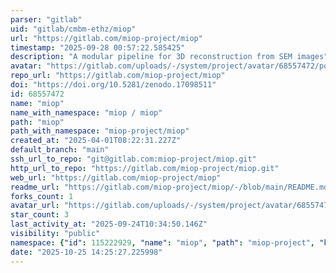 ```yaml
---
parser: "gitlab"
uid: "gitlab/cmbm-ethz/miop"
url: "https://gitlab.com/miop-project/miop"
timestamp: "2025-09-28 00:57:22.585425"
description: "A modular pipeline for 3D reconstruction from SEM images"
avatar: "https://gitlab.com/uploads/-/system/project/avatar/68557472/po.png"
repo_url: "https://gitlab.com/miop-project/miop"
doi: "https://doi.org/10.5281/zenodo.17098511"
id: 68557472
name: "miop"
name_with_namespace: "miop / miop"
path: "miop"
path_with_namespace: "miop-project/miop"
created_at: "2025-04-01T08:22:31.227Z"
default_branch: "main"
ssh_url_to_repo: "git@gitlab.com:miop-project/miop.git"
http_url_to_repo: "https://gitlab.com/miop-project/miop.git"
web_url: "https://gitlab.com/miop-project/miop"
readme_url: "https://gitlab.com/miop-project/miop/-/blob/main/README.md"
forks_count: 1
avatar_url: "https://gitlab.com/uploads/-/system/project/avatar/68557472/po.png"
star_count: 3
last_activity_at: "2025-09-24T10:34:50.146Z"
visibility: "public"
namespace: {"id": 115222929, "name": "miop", "path": "miop-project", "kind": "group", "full_path": "miop-project", "parent_id": null, "avatar_url": null, "web_url": "https://gitlab.com/groups/miop-project"}
date: "2025-10-25 14:25:27.225998"
---
```

